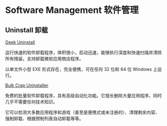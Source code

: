 # Software Management 软件管理

## Uninstall 卸载

[Geek Uninstall](https://geekuninstaller.com/)

运行快速的软件卸载程序，体积很小，启动迅速，能够执行深度和快速扫描并清除所有残留。支持卸载微软应用商店程序。

以单文件小型 EXE 形式存在，完全便携，可在任何 32 位和 64 位 Windows 上运行。

[Bulk Crap Uninstaller](https://www.bcuninstaller.com/)

免费的批量软件卸载程序，具有高级自动化功能。它擅长删除大量应用程序，同时几乎不需要任何技术知识。

它可以检测大多数应用程序和游戏（甚至是便携式或未注册的）、清理剩余内容、强制卸载、根据预制列表自动卸载等等。

